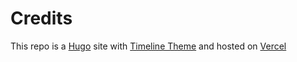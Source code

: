 # Credits

This repo is a [Hugo](https://gohugo.io/) site with [Timeline Theme](https://github.com/s4n7h0/hugo-theme-timeline) and hosted on [Vercel](https://a6unraj.vercel.app)
